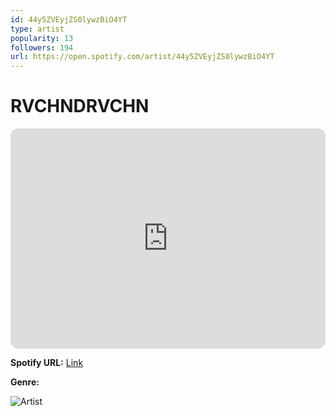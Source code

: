 ```yaml
---
id: 44y5ZVEyjZS0lywzBiO4YT
type: artist
popularity: 13
followers: 194
url: https://open.spotify.com/artist/44y5ZVEyjZS0lywzBiO4YT
---
```

# RVCHNDRVCHN

<iframe style="border-radius:12px" src="https://open.spotify.com/embed/artist/44y5ZVEyjZS0lywzBiO4YT" width="100%" height="352" frameBorder="0" allowfullscreen="" allow="autoplay; clipboard-write; encrypted-media; fullscreen; picture-in-picture" loading="lazy"></iframe>

**Spotify URL:** [Link](https://open.spotify.com/artist/44y5ZVEyjZS0lywzBiO4YT)

**Genre:** 

![Artist](https://i.scdn.co/image/ab6761610000e5eb52d3f5f69cced104743773a0)
